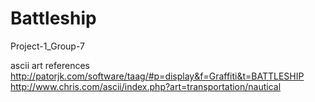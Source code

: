 # Battleship
Project-1_Group-7


ascii art references  
http://patorjk.com/software/taag/#p=display&f=Graffiti&t=BATTLESHIP  
http://www.chris.com/ascii/index.php?art=transportation/nautical
